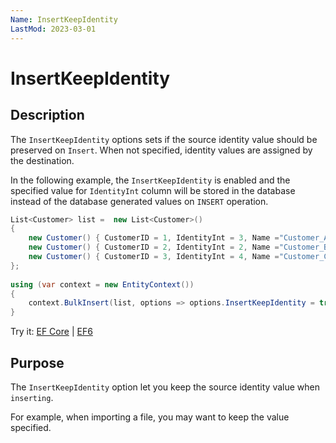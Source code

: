 ```yaml
---
Name: InsertKeepIdentity
LastMod: 2023-03-01
---
```


# InsertKeepIdentity

## Description

The `InsertKeepIdentity` options sets if the source identity value should be preserved on `Insert`. When not specified, identity values are assigned by the destination.

In the following example, the `InsertKeepIdentity` is enabled and the specified value for `IdentityInt` column will be stored in the database instead of the database generated values on `INSERT` operation. 
```csharp
List<Customer> list =  new List<Customer>() 
{
    new Customer() { CustomerID = 1, IdentityInt = 3, Name ="Customer_A" }, 
    new Customer() { CustomerID = 2, IdentityInt = 2, Name ="Customer_B" }, 
    new Customer() { CustomerID = 3, IdentityInt = 4, Name ="Customer_C" }
};
				
using (var context = new EntityContext())
{
    context.BulkInsert(list, options => options.InsertKeepIdentity = true);
}
```
Try it: [EF Core](https://dotnetfiddle.net/klcb9Y) | [EF6](https://dotnetfiddle.net/ZWLodr) 

## Purpose

The `InsertKeepIdentity` option let you keep the source identity value when `inserting`.

For example, when importing a file, you may want to keep the value specified.
